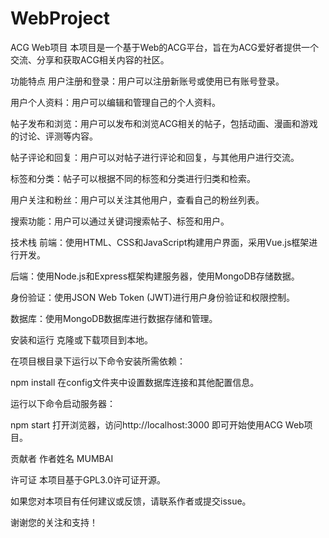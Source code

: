 # WebProject
ACG Web项目
本项目是一个基于Web的ACG平台，旨在为ACG爱好者提供一个交流、分享和获取ACG相关内容的社区。

功能特点
用户注册和登录：用户可以注册新账号或使用已有账号登录。

用户个人资料：用户可以编辑和管理自己的个人资料。

帖子发布和浏览：用户可以发布和浏览ACG相关的帖子，包括动画、漫画和游戏的讨论、评测等内容。

帖子评论和回复：用户可以对帖子进行评论和回复，与其他用户进行交流。

标签和分类：帖子可以根据不同的标签和分类进行归类和检索。

用户关注和粉丝：用户可以关注其他用户，查看自己的粉丝列表。

搜索功能：用户可以通过关键词搜索帖子、标签和用户。

技术栈
前端：使用HTML、CSS和JavaScript构建用户界面，采用Vue.js框架进行开发。

后端：使用Node.js和Express框架构建服务器，使用MongoDB存储数据。

身份验证：使用JSON Web Token (JWT)进行用户身份验证和权限控制。

数据库：使用MongoDB数据库进行数据存储和管理。

安装和运行
克隆或下载项目到本地。

在项目根目录下运行以下命令安装所需依赖：

npm install
在config文件夹中设置数据库连接和其他配置信息。

运行以下命令启动服务器：

npm start
打开浏览器，访问http://localhost:3000 即可开始使用ACG Web项目。

贡献者
作者姓名 MUMBAI

许可证
本项目基于GPL3.0许可证开源。

如果您对本项目有任何建议或反馈，请联系作者或提交issue。

谢谢您的关注和支持！